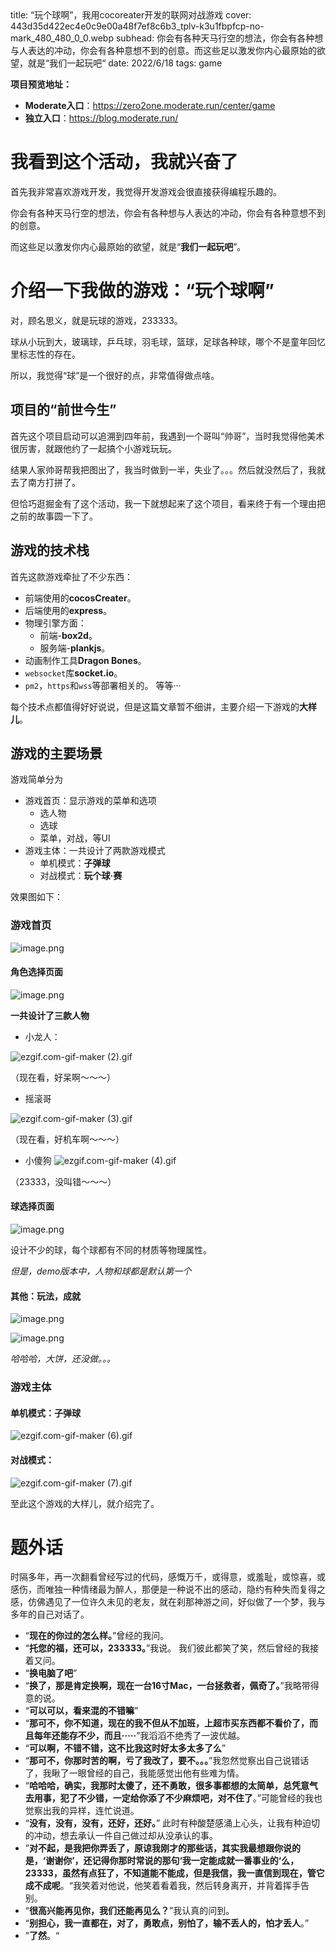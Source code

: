<describe>
  title: “玩个球啊”，我用cocoreater开发的联网对战游戏
  cover: 443d35d422ec4e0c9e00a48f7ef8c6b3_tplv-k3u1fbpfcp-no-mark_480_480_0_0.webp
  subhead: 你会有各种天马行空的想法，你会有各种想与人表达的冲动，你会有各种意想不到的创意。而这些足以激发你内心最原始的欲望，就是“我们一起玩吧“
  date: 2022/6/18
  tags: game
</describe>



**项目预览地址：**
 - **Moderate入口**：https://zero2one.moderate.run/center/game
 - **独立入口**：https://blog.moderate.run/

# 我看到这个活动，我就兴奋了
首先我非常喜欢游戏开发，我觉得开发游戏会很直接获得编程乐趣的。

你会有各种天马行空的想法，你会有各种想与人表达的冲动，你会有各种意想不到的创意。

而这些足以激发你内心最原始的欲望，就是“**我们一起玩吧**”。

# 介绍一下我做的游戏：“玩个球啊”
对，顾名思义，就是玩球的游戏，233333。

球从小玩到大，玻璃球，乒乓球，羽毛球，篮球，足球各种球，哪个不是童年回忆里标志性的存在。

所以，我觉得“球”是一个很好的点，非常值得做点啥。

## 项目的“前世今生”
首先这个项目启动可以追溯到四年前，我遇到一个哥叫“帅哥”，当时我觉得他美术很厉害，就跟他约了一起搞个小游戏玩玩。

结果人家帅哥帮我把图出了，我当时做到一半，失业了。。。然后就没然后了，我就去了南方打拼了。

但恰巧逛掘金有了这个活动，我一下就想起来了这个项目，看来终于有一个理由把之前的故事圆一下了。

## 游戏的技术栈
首先这款游戏牵扯了不少东西：
- 前端使用的**cocosCreater**。
- 后端使用的**express**。
- 物理引擎方面：
    - 前端-**box2d**。
    - 服务端-**plankjs**。
- 动画制作工具**Dragon Bones**。
- `websocket`库**socket.io**。
- `pm2`，`https`和`wss`等部署相关的。
等等···

每个技术点都值得好好说说，但是这篇文章暂不细讲，主要介绍一下游戏的**大样儿**。

## 游戏的主要场景
游戏简单分为
- 游戏首页：显示游戏的菜单和选项
    - 选人物
    - 选球
    - 菜单，对战，等UI 
- 游戏主体：一共设计了两款游戏模式
    - 单机模式：**子弹球**
    - 对战模式：**玩个球·赛**

效果图如下：

### 游戏首页

![image.png](https://p9-juejin.byteimg.com/tos-cn-i-k3u1fbpfcp/8b9b7153ddc34689b4689de4edddf922~tplv-k3u1fbpfcp-watermark.image?)

#### 角色选择页面

![image.png](https://p9-juejin.byteimg.com/tos-cn-i-k3u1fbpfcp/380f81acbdb049d6b12c9a16623b4c89~tplv-k3u1fbpfcp-watermark.image?)

**一共设计了三款人物**
- 小龙人：

![ezgif.com-gif-maker (2).gif](https://p3-juejin.byteimg.com/tos-cn-i-k3u1fbpfcp/6e7de3e797ff45058ace7be49beb4115~tplv-k3u1fbpfcp-watermark.image?)

（现在看，好呆啊～～～）

- 摇滚哥

![ezgif.com-gif-maker (3).gif](https://p1-juejin.byteimg.com/tos-cn-i-k3u1fbpfcp/6209b8018a88430ca9d13ca960057ed7~tplv-k3u1fbpfcp-watermark.image?)

（现在看，好机车啊～～～）


- 小傻狗
![ezgif.com-gif-maker (4).gif](https://p1-juejin.byteimg.com/tos-cn-i-k3u1fbpfcp/e138d7aa878749719bb9b62b889b4ebc~tplv-k3u1fbpfcp-watermark.image?)

（23333，没叫错～～～）

#### 球选择页面

![image.png](https://p9-juejin.byteimg.com/tos-cn-i-k3u1fbpfcp/dd17c4b22c404e10bed97c1d9e55de09~tplv-k3u1fbpfcp-watermark.image?)


设计不少的球，每个球都有不同的材质等物理属性。

*但是，demo版本中，人物和球都是默认第一个*

#### 其他：玩法，成就

![image.png](https://p3-juejin.byteimg.com/tos-cn-i-k3u1fbpfcp/6451b526f3364221934755ba6ea8a7a2~tplv-k3u1fbpfcp-watermark.image?)


![image.png](https://p6-juejin.byteimg.com/tos-cn-i-k3u1fbpfcp/396b887a76d7427393bedd42fb9843bc~tplv-k3u1fbpfcp-watermark.image?)

*哈哈哈，大饼，还没做。。。*

### 游戏主体
#### 单机模式：子弹球

![ezgif.com-gif-maker (6).gif](https://p3-juejin.byteimg.com/tos-cn-i-k3u1fbpfcp/5efccd86074d4f899f7ef7e2b59ecbbb~tplv-k3u1fbpfcp-watermark.image?)

#### 对战模式：

![ezgif.com-gif-maker (7).gif](https://p1-juejin.byteimg.com/tos-cn-i-k3u1fbpfcp/95b5e2d0cd3442ff98a89917407e1118~tplv-k3u1fbpfcp-watermark.image?)

至此这个游戏的大样儿，就介绍完了。

# 题外话
时隔多年，再一次翻看曾经写过的代码，感慨万千，或得意，或羞耻，或惊喜，或感伤，而唯独一种情绪最为醉人，那便是一种说不出的感动，隐约有种失而复得之感，仿佛遇见了一位许久未见的老友，就在刹那神游之间，好似做了一个梦，我与多年的自己对话了。

- “**现在的你过的怎么样。**”曾经的我问。
- “**托您的福，还可以，233333。**”我说。
我们彼此都笑了笑，然后曾经的我接着又问。
- “**换电脑了吧**”
- “**换了，那是肯定换啊，现在一台16寸Mac，一台拯救者，佩奇了。**”我略带得意的说。
- “**可以可以，看来混的不错嘛**”
- “**那可不，你不知道，现在的我不但从不加班，上超市买东西都不看价了，而且每年还能存不少，而且·····**”我滔滔不绝秀了一波优越。
- “**可以啊，不错不错，这不比我这时好太多太多了么**”
- “**那可不，你那时苦的啊，亏了我改了，要不。。。**”我忽然觉察出自己说错话了，我瞅了一眼曾经的自己，我能感觉出他有些难为情。
- “**哈哈哈，确实，我那时太傻了，还不勇敢，很多事都想的太简单，总凭意气去用事，犯了不少错，一定给你添了不少麻烦吧，对不住了**。”可能曾经的我也觉察出我的异样，连忙说道。
- “**没有，没有，没有，还好，还好。**”
此时有种酸楚感涌上心头，让我有种迫切的冲动，想去承认一件自己做过却从没承认的事。
- ”**对不起，是我把你弄丢了，原谅我刚才的那些话，其实我最想跟你说的是，‘谢谢你’，还记得你那时常说的那句‘我一定能成就一番事业的‘么，23333，虽然有点狂了，不知道能不能成，但是我信，我一直信到现在，管它成不成呢**。“我笑着对他说，他笑着看着我，然后转身离开，并背着挥手告别。
- “**很高兴能再见你，我们还能再见么？**”我认真的问到。
- “**别担心，我一直都在，对了，勇敢点，别怕了，输不丢人的，怕才丢人**。”
- ”**了然**。“
